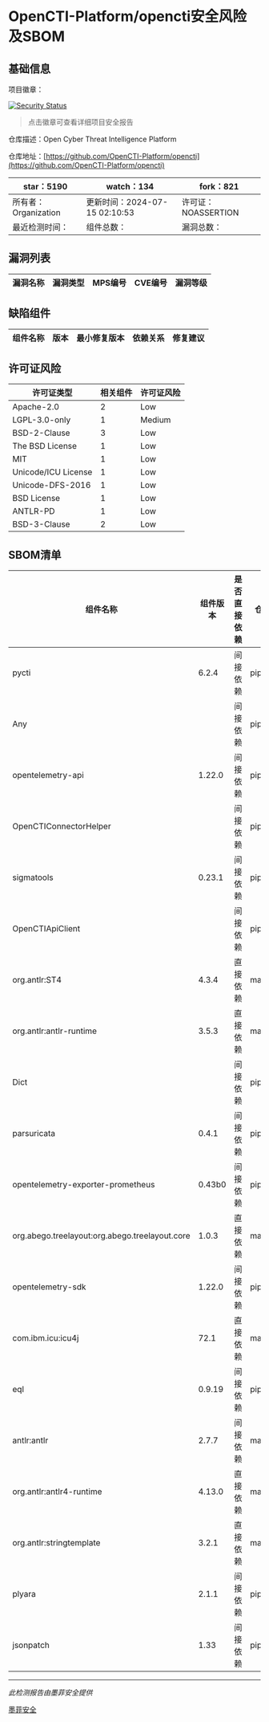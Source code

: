 # OpenCTI-Platform/opencti安全风险及SBOM

## 基础信息

项目徽章：

[![Security Status](https://www.murphysec.com/platform3/v31/badge/1812567260348334080.svg)](https://www.murphysec.com/console/report/1692605715004149760/1812567260348334080)

> 点击徽章可查看详细项目安全报告

仓库描述：Open Cyber Threat Intelligence Platform

仓库地址：[https://github.com/OpenCTI-Platform/opencti](https://github.com/OpenCTI-Platform/opencti)

| star：5190 | watch：134 | fork：821 |
| ----------- | -------------- | ------------ |
| 所有者：Organization | 更新时间：2024-07-15 02:10:53 | 许可证：NOASSERTION |
| 最近检测时间： | 组件总数： | 漏洞总数： |




## 漏洞列表

| 漏洞名称 | 漏洞类型 | MPS编号 | CVE编号 | 漏洞等级 |
| ------- | ------ | ------- | ------ | ----- |





## 缺陷组件

| 组件名称 | 版本 | 最小修复版本 | 依赖关系 | 修复建议 |
| -------- | ---- | ------------ | -------- | -------- |





## 许可证风险

| 许可证类型 | 相关组件 | 许可证风险 |
| ---------- | -------- | ---------- |
|Apache-2.0|2|Low|
|LGPL-3.0-only|1|Medium|
|BSD-2-Clause|3|Low|
|The BSD License|1|Low|
|MIT|1|Low|
|Unicode/ICU License|1|Low|
|Unicode-DFS-2016|1|Low|
|BSD License|1|Low|
|ANTLR-PD|1|Low|
|BSD-3-Clause|2|Low|




## SBOM清单

| 组件名称 | 组件版本 | 是否直接依赖 | 仓库 |
| -------- | -------- | ------------ | ---- |
|pycti|6.2.4|间接依赖|pip|
|Any||间接依赖|pip|
|opentelemetry-api|1.22.0|间接依赖|pip|
|OpenCTIConnectorHelper||间接依赖|pip|
|sigmatools|0.23.1|间接依赖|pip|
|OpenCTIApiClient||间接依赖|pip|
|org.antlr:ST4|4.3.4|直接依赖|maven|
|org.antlr:antlr-runtime|3.5.3|直接依赖|maven|
|Dict||间接依赖|pip|
|parsuricata|0.4.1|间接依赖|pip|
|opentelemetry-exporter-prometheus|0.43b0|间接依赖|pip|
|org.abego.treelayout:org.abego.treelayout.core|1.0.3|直接依赖|maven|
|opentelemetry-sdk|1.22.0|间接依赖|pip|
|com.ibm.icu:icu4j|72.1|直接依赖|maven|
|eql|0.9.19|间接依赖|pip|
|antlr:antlr|2.7.7|间接依赖|maven|
|org.antlr:antlr4-runtime|4.13.0|直接依赖|maven|
|org.antlr:stringtemplate|3.2.1|直接依赖|maven|
|plyara|2.1.1|间接依赖|pip|
|jsonpatch|1.33|间接依赖|pip|


------

*此检测报告由墨菲安全提供*

[墨菲安全](www.murphysec.com)